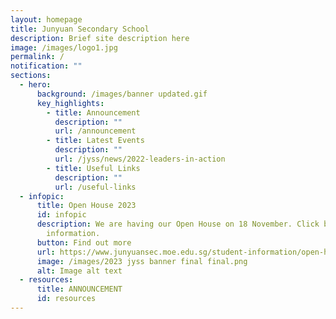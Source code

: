 ```yaml
---
layout: homepage
title: Junyuan Secondary School
description: Brief site description here
image: /images/logo1.jpg
permalink: /
notification: ""
sections:
  - hero:
      background: /images/banner updated.gif
      key_highlights:
        - title: Announcement
          description: ""
          url: /announcement
        - title: Latest Events
          description: ""
          url: /jyss/news/2022-leaders-in-action
        - title: Useful Links
          description: ""
          url: /useful-links
  - infopic:
      title: Open House 2023
      id: infopic
      description: We are having our Open House on 18 November. Click below for more
        information.
      button: Find out more
      url: https://www.junyuansec.moe.edu.sg/student-information/open-house-18-nov-2023/
      image: /images/2023 jyss banner final final.png
      alt: Image alt text
  - resources:
      title: ANNOUNCEMENT
      id: resources
---
```

